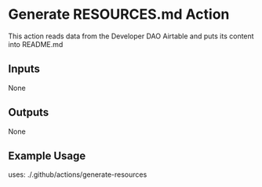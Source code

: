 # Generate RESOURCES.md Action

This action reads data from the Developer DAO Airtable and puts its content into README.md

## Inputs

None

## Outputs

None

## Example Usage

uses: ./.github/actions/generate-resources